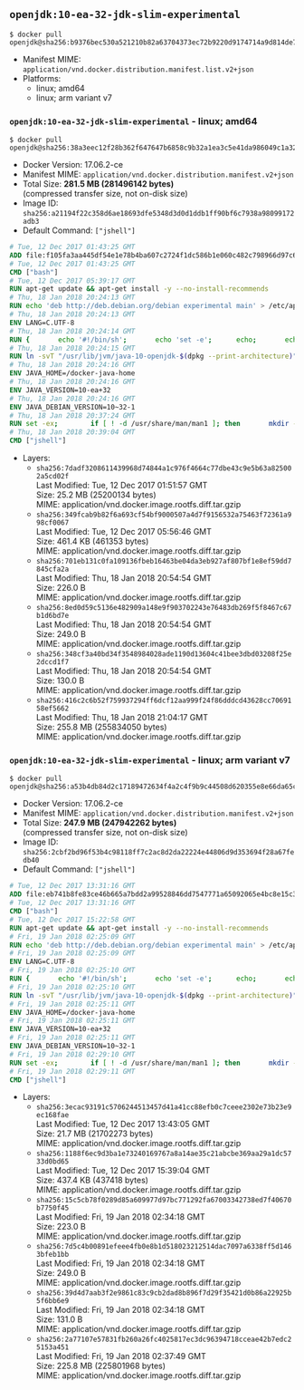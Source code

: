 ## `openjdk:10-ea-32-jdk-slim-experimental`

```console
$ docker pull openjdk@sha256:b9376bec530a521210b82a63704373ec72b9220d9174714a9d814de7a592f531
```

-	Manifest MIME: `application/vnd.docker.distribution.manifest.list.v2+json`
-	Platforms:
	-	linux; amd64
	-	linux; arm variant v7

### `openjdk:10-ea-32-jdk-slim-experimental` - linux; amd64

```console
$ docker pull openjdk@sha256:38a3eec12f28b362f647647b6858c9b32a1ea3c5e41da986049c1a327b06a0a2
```

-	Docker Version: 17.06.2-ce
-	Manifest MIME: `application/vnd.docker.distribution.manifest.v2+json`
-	Total Size: **281.5 MB (281496142 bytes)**  
	(compressed transfer size, not on-disk size)
-	Image ID: `sha256:a21194f22c358d6ae18693dfe5348d3d0d1ddb1ff90bf6c7938a98099172adb3`
-	Default Command: `["jshell"]`

```dockerfile
# Tue, 12 Dec 2017 01:43:25 GMT
ADD file:f105fa3aa445df54e1e78b4ba607c2724f1dc586b1e060c482c798966d97c635 in / 
# Tue, 12 Dec 2017 01:43:25 GMT
CMD ["bash"]
# Tue, 12 Dec 2017 05:39:17 GMT
RUN apt-get update && apt-get install -y --no-install-recommends 		bzip2 		unzip 		xz-utils 	&& rm -rf /var/lib/apt/lists/*
# Thu, 18 Jan 2018 20:24:13 GMT
RUN echo 'deb http://deb.debian.org/debian experimental main' > /etc/apt/sources.list.d/experimental.list
# Thu, 18 Jan 2018 20:24:13 GMT
ENV LANG=C.UTF-8
# Thu, 18 Jan 2018 20:24:14 GMT
RUN { 		echo '#!/bin/sh'; 		echo 'set -e'; 		echo; 		echo 'dirname "$(dirname "$(readlink -f "$(which javac || which java)")")"'; 	} > /usr/local/bin/docker-java-home 	&& chmod +x /usr/local/bin/docker-java-home
# Thu, 18 Jan 2018 20:24:15 GMT
RUN ln -svT "/usr/lib/jvm/java-10-openjdk-$(dpkg --print-architecture)" /docker-java-home
# Thu, 18 Jan 2018 20:24:16 GMT
ENV JAVA_HOME=/docker-java-home
# Thu, 18 Jan 2018 20:24:16 GMT
ENV JAVA_VERSION=10-ea+32
# Thu, 18 Jan 2018 20:24:16 GMT
ENV JAVA_DEBIAN_VERSION=10~32-1
# Thu, 18 Jan 2018 20:37:24 GMT
RUN set -ex; 		if [ ! -d /usr/share/man/man1 ]; then 		mkdir -p /usr/share/man/man1; 	fi; 		ln -svT /docker-java-home/bin/java /usr/local/bin/java; 		apt-get update; 	apt-get install -y 		openjdk-10-jdk="$JAVA_DEBIAN_VERSION" 	; 	rm -rf /var/lib/apt/lists/*; 		rm -v /usr/local/bin/java; 		[ "$(readlink -f "$JAVA_HOME")" = "$(docker-java-home)" ]; 		update-alternatives --get-selections | awk -v home="$(readlink -f "$JAVA_HOME")" 'index($3, home) == 1 { $2 = "manual"; print | "update-alternatives --set-selections" }'; 	update-alternatives --query java | grep -q 'Status: manual'
# Thu, 18 Jan 2018 20:39:04 GMT
CMD ["jshell"]
```

-	Layers:
	-	`sha256:7dadf3208611439968d74844a1c976f4664c77dbe43c9e5b63a825002a5cd02f`  
		Last Modified: Tue, 12 Dec 2017 01:51:57 GMT  
		Size: 25.2 MB (25200134 bytes)  
		MIME: application/vnd.docker.image.rootfs.diff.tar.gzip
	-	`sha256:349fcab9b82f6a693cf54bf9000507a4d7f9156532a75463f72361a998cf0067`  
		Last Modified: Tue, 12 Dec 2017 05:56:46 GMT  
		Size: 461.4 KB (461353 bytes)  
		MIME: application/vnd.docker.image.rootfs.diff.tar.gzip
	-	`sha256:701eb131c0fa109136fbeb16463be04da3eb927af807bf1e8ef59dd7845cfa2a`  
		Last Modified: Thu, 18 Jan 2018 20:54:54 GMT  
		Size: 226.0 B  
		MIME: application/vnd.docker.image.rootfs.diff.tar.gzip
	-	`sha256:8ed0d59c5136e482909a148e9f903702243e76483db269f5f8467c67b1d6bd7e`  
		Last Modified: Thu, 18 Jan 2018 20:54:54 GMT  
		Size: 249.0 B  
		MIME: application/vnd.docker.image.rootfs.diff.tar.gzip
	-	`sha256:348cf3a40bd34f3548984028ade1190d13604c41bee3dbd03208f25e2dccd1f7`  
		Last Modified: Thu, 18 Jan 2018 20:54:54 GMT  
		Size: 130.0 B  
		MIME: application/vnd.docker.image.rootfs.diff.tar.gzip
	-	`sha256:416c2c6b52f759937294ff6dcf12aa999f24f86dddcd43628cc7069158ef5662`  
		Last Modified: Thu, 18 Jan 2018 21:04:17 GMT  
		Size: 255.8 MB (255834050 bytes)  
		MIME: application/vnd.docker.image.rootfs.diff.tar.gzip

### `openjdk:10-ea-32-jdk-slim-experimental` - linux; arm variant v7

```console
$ docker pull openjdk@sha256:a53b4db84d2c17189472634f4a2c4f9b9c44508d620355e8e66da65cfc1121d4
```

-	Docker Version: 17.06.2-ce
-	Manifest MIME: `application/vnd.docker.distribution.manifest.v2+json`
-	Total Size: **247.9 MB (247942262 bytes)**  
	(compressed transfer size, not on-disk size)
-	Image ID: `sha256:2cbf2bd96f53b4c98118ff7c2ac8d2da22224e44806d9d353694f28a67fedb40`
-	Default Command: `["jshell"]`

```dockerfile
# Tue, 12 Dec 2017 13:31:16 GMT
ADD file:eb741b8fe83ce46b665a7bdd2a99528846dd7547771a65092065e4bc8e15c367 in / 
# Tue, 12 Dec 2017 13:31:16 GMT
CMD ["bash"]
# Tue, 12 Dec 2017 15:22:58 GMT
RUN apt-get update && apt-get install -y --no-install-recommends 		bzip2 		unzip 		xz-utils 	&& rm -rf /var/lib/apt/lists/*
# Fri, 19 Jan 2018 02:25:09 GMT
RUN echo 'deb http://deb.debian.org/debian experimental main' > /etc/apt/sources.list.d/experimental.list
# Fri, 19 Jan 2018 02:25:09 GMT
ENV LANG=C.UTF-8
# Fri, 19 Jan 2018 02:25:10 GMT
RUN { 		echo '#!/bin/sh'; 		echo 'set -e'; 		echo; 		echo 'dirname "$(dirname "$(readlink -f "$(which javac || which java)")")"'; 	} > /usr/local/bin/docker-java-home 	&& chmod +x /usr/local/bin/docker-java-home
# Fri, 19 Jan 2018 02:25:10 GMT
RUN ln -svT "/usr/lib/jvm/java-10-openjdk-$(dpkg --print-architecture)" /docker-java-home
# Fri, 19 Jan 2018 02:25:11 GMT
ENV JAVA_HOME=/docker-java-home
# Fri, 19 Jan 2018 02:25:11 GMT
ENV JAVA_VERSION=10-ea+32
# Fri, 19 Jan 2018 02:25:11 GMT
ENV JAVA_DEBIAN_VERSION=10~32-1
# Fri, 19 Jan 2018 02:29:10 GMT
RUN set -ex; 		if [ ! -d /usr/share/man/man1 ]; then 		mkdir -p /usr/share/man/man1; 	fi; 		ln -svT /docker-java-home/bin/java /usr/local/bin/java; 		apt-get update; 	apt-get install -y 		openjdk-10-jdk="$JAVA_DEBIAN_VERSION" 	; 	rm -rf /var/lib/apt/lists/*; 		rm -v /usr/local/bin/java; 		[ "$(readlink -f "$JAVA_HOME")" = "$(docker-java-home)" ]; 		update-alternatives --get-selections | awk -v home="$(readlink -f "$JAVA_HOME")" 'index($3, home) == 1 { $2 = "manual"; print | "update-alternatives --set-selections" }'; 	update-alternatives --query java | grep -q 'Status: manual'
# Fri, 19 Jan 2018 02:29:11 GMT
CMD ["jshell"]
```

-	Layers:
	-	`sha256:3ecac93191c5706244513457d41a41cc88efb0c7ceee2302e73b23e9ec168fae`  
		Last Modified: Tue, 12 Dec 2017 13:43:05 GMT  
		Size: 21.7 MB (21702273 bytes)  
		MIME: application/vnd.docker.image.rootfs.diff.tar.gzip
	-	`sha256:1188f6ec9d3ba1e73240169767a8a14ae35c21abcbe369aa29a1dc5733d0bd65`  
		Last Modified: Tue, 12 Dec 2017 15:39:04 GMT  
		Size: 437.4 KB (437418 bytes)  
		MIME: application/vnd.docker.image.rootfs.diff.tar.gzip
	-	`sha256:15c5cb78f0289d85a609977d97bc771292fa67003342738ed7f40670b7750f45`  
		Last Modified: Fri, 19 Jan 2018 02:34:18 GMT  
		Size: 223.0 B  
		MIME: application/vnd.docker.image.rootfs.diff.tar.gzip
	-	`sha256:7d5c4b00891efeee4fb0e8b1d518023212514dac7097a6338ff5d1463bfeb1bb`  
		Last Modified: Fri, 19 Jan 2018 02:34:18 GMT  
		Size: 249.0 B  
		MIME: application/vnd.docker.image.rootfs.diff.tar.gzip
	-	`sha256:39d4d7aab3f2e9861c83c9cb2dad8b896f7d29f35421d0b86a22925b5f6bb6e9`  
		Last Modified: Fri, 19 Jan 2018 02:34:18 GMT  
		Size: 131.0 B  
		MIME: application/vnd.docker.image.rootfs.diff.tar.gzip
	-	`sha256:2a77107e57831fb260a26fc4025817ec3dc96394718cceae42b7edc25153a451`  
		Last Modified: Fri, 19 Jan 2018 02:37:49 GMT  
		Size: 225.8 MB (225801968 bytes)  
		MIME: application/vnd.docker.image.rootfs.diff.tar.gzip

